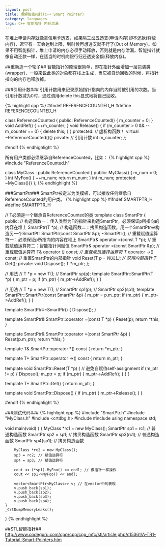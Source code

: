 ```yaml
---
layout: post
title: 理解智能指针(C++ Smart Pointer)
category: languages
tags: C++ 智能指针 内存泄漏
---
```


在堆上申请内存就像拿信用卡透支，如果隔三岔五透支(申请内存)却不还款(释放内存)，迟早有一天会达到上限，到时候再想透支就不行了(Out of Memory)。如果不用智能指针，堆上申请的内存必须手动释放，否则就是内存泄漏。智能指针就像自动还款一样，在适当的时机向银行归还透支金额(释放内存)。

##重新造一个轮子##
智能指针的原理很简单，即在指针外面增加一层包装类(wrapper)，一般来说此类的对象都在栈上生成，当它被自动回收的时候，将指针指向的内存也释放掉。

###引用计数###
引用计数用来记录原始指针指向的内存当前被引用的次数。当引用计数减为0时，通过调用delete this显式地将自己回收。

{% highlight cpp %}
#ifndef REFERENCECOUNTED_H
#define REFERENCECOUNTED_H

class ReferenceCounted
{
public:
    ReferenceCounted()
    {
        m_counter = 0;
    }
    void AddRef()
    {
        ++m_counter;
    }
    void Release()
    {
        if (m_counter > 0 && --m_counter == 0)
        {
            delete this;
        }
    }
protected:
    // 虚析构函数！
    virtual ~ReferenceCounted(){}
private:
    // 引用计数
    int m_counter;
};

#endif
{% endhighlight %}

所有用户类都必须继承自ReferenceCounted，比如：
{% highlight cpp %}
#include "ReferenceCounted.h"

class MyClass : public ReferenceCounted
{
public:
    MyClass()
    {
        m_num = 0;
    }
    int MyFoo()
    {
        ++m_num;
        return m_num;
    }
    int m_num;
protected:
    ~MyClass(){}
};
{% endhighlight %}

###SmartPtr###
SmartPtr被定义为类模板，可以接收任何继承自ReferenceCounted的用户类。
{% highlight cpp %}
#ifndef SMARTPTR_H
#define SMARTPTR_H

// T必须是一个继承自ReferenceCounted的类
template <class T>
class SmartPtr
{
public:
    // 构造函数一：传入类型为T的指针来构造SmartPtr，必须保证p所指向的内容在堆上
    SmartPtr(T *p);
    // 构造函数二：拷贝构造函数，用一个SmartPtr来构造另一个SmartPtr
    SmartPtr(const SmartPtr<T> &p);
    ~SmartPtr();
    // 重载赋值运算符一：必须保证p所指向的内容在堆上
    SmartPtr& operator =(const T *p);
    // 重载赋值运算符二：智能指针间赋值
    SmartPtr& operator =(const SmartPtr<T> &p);
    // 重载取值运算符
    T& operator *() const;
    // 重载成员选择运算符
    T* operator ->() const;
    // 重置SmartPtr的内部指针
    void Reset(T *p = NULL);
    // 获得内部指针
    T* Get();
private:
    void Dispose();
    T *m_ptr;
};

// 用法
// T *p = new T();
// SmartPtr<T> sp(p);
template <class T>
SmartPtr<T>::SmartPtr(T *p)
{
    m_ptr = p;
    if (m_ptr)
    {
        m_ptr->AddRef();
    }
}

// 用法
// T *p = new T();
// SmartPtr<T> sp1(p);
// SmartPtr<T> sp2(sp1);
template <class T>
SmartPtr<T>::SmartPtr(const SmartPtr<T> &p)
{
    m_ptr = p.m_ptr;
    if (m_ptr)
    {
        m_ptr->AddRef();
    }
}

template <class T>
SmartPtr<T>::~SmartPtr()
{
    Dispose();
}

template <class T>
SmartPtr<T>& SmartPtr<T>::operator =(const T *p)
{
    Reset(p);
    return *this;
}

template <class T>
SmartPtr<T>& SmartPtr<T>::operator =(const SmartPtr<T> &p)
{
    Reset(p.m_ptr);
    return *this;
}

template <class T>
T& SmartPtr<T>::operator *() const
{
    return *m_ptr;
}

template <class T>
T* SmartPtr<T>::operator ->() const
{
    return m_ptr;
}

template <class T>
void SmartPtr<T>::Reset(T *p)
{
    // 避免自赋值self-assignment
    if (m_ptr != p)
    {
        Dispose();
        m_ptr = p;
        if (m_ptr)
        {
            m_ptr->AddRef();
        }
    }
}

template <class T>
T* SmartPtr<T>::Get()
{
    return m_ptr;
}

template <class T>
void SmartPtr<T>::Dispose()
{
    if (m_ptr)
    {
        m_ptr->Release();
    }
}

#endif
{% endhighlight %}

###测试代码###
{% highlight cpp %}
#include "SmartPtr.h"
#include "MyClass.h"
#include <crtdbg.h>
#include <vector>
#include <iostream>
using namespace std;

void main(void)
{
    {
        MyClass *rc1 = new MyClass();
        SmartPtr<MyClass> sp1 = rc1; // 普通构造函数
        SmartPtr<MyClass> sp2 = sp1; // 拷贝构造函数
        SmartPtr<MyClass> sp3(rc1); // 普通构造函数
        SmartPtr<MyClass> sp4(sp1); // 拷贝构造函数

        MyClass *rc2 = new MyClass();
        sp3 = rc2; // 赋值运算符
        sp4 = sp3; // 赋值运算符

        cout << (*sp1).MyFoo() << endl; // 像指针一样操作
        cout << sp1->MyFoo() << endl;

        vector<SmartPtr<MyClass>> v; // 在vector中的表现
        v.push_back(sp1);
        v.push_back(sp2);
        v.push_back(sp3);
        v.push_back(sp4);
    }
    _CrtDumpMemoryLeaks();
}
{% endhighlight %}

##STL智能指针##
http://www.codeguru.com/cpp/cpp/cpp_mfc/stl/article.php/c15361/A-TR1-Tutorial-Smart-Pointers.htm
